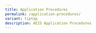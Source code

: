 ```yaml
---
title: Application Procedures
permalink: /application-procedures/
variant: tiptap
description: AEIS Application Procedures
---
```

